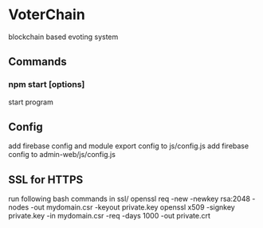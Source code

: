 # VoterChain
blockchain based evoting system

## Commands
### npm start [options]
start program

## Config
add firebase config and module export config to js/config.js
add firebase config to admin-web/js/config.js

## SSL for HTTPS
run following bash commands in ssl/
openssl req -new -newkey rsa:2048 -nodes -out mydomain.csr -keyout private.key
openssl x509 -signkey private.key -in mydomain.csr -req -days 1000 -out private.crt